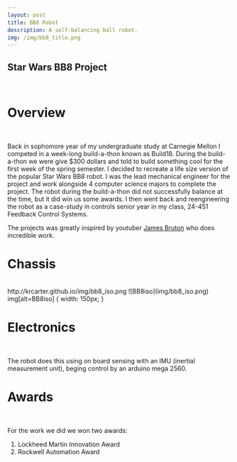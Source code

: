 ```yaml
---
layout: post
title: BB8 Robot
description: A self-balancing ball robot.
img: /img/bb8_title.png
---
```


## Star Wars BB8 Project
<br />

# Overview
<br />

Back in sophomore year of my undergraduate study at Carnegie Mellon I competed in a week-long build-a-thon known as Build18. During the build-a-thon we were give $300 dollars and told to build something cool for the first week of the spring semester. I decided to recreate a life size version of the popular Star Wars BB8 robot. I was the lead mechanical engineer for the project and work alongside 4 computer science majors to complete the project. The robot during the build-a-thon did not successfully balance at the time, but it did win us some awards. I then went back and reengineering the robot as a case-study in controls senior year in my class, 24-451 Feedback Control Systems.

The projects was greatly inspired by youtuber [James Bruton](https://www.youtube.com/watch?v=dlwcXgZYImU) who does incredible work.

# Chassis
<br />
http://krcarter.github.io/img/bb8_iso.png
![BB8iso](img/bb8_iso.png)
img[alt=BB8iso] { width: 150px; }

# Electronics
<br />

The robot does this using on board sensing with an IMU (inertial measurement unit), beging control by an arduino mega 2560.

# Awards
<br />

For the work we did we won two awards:

1. Lockheed Martin Innovation Award
2. Rockwell Automation Award

